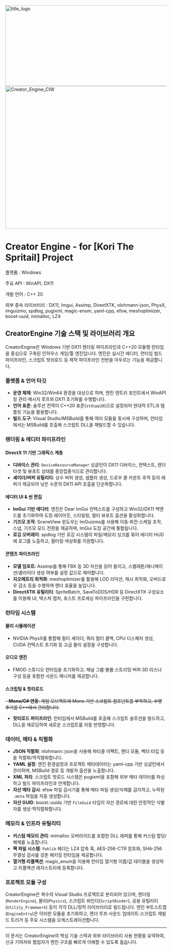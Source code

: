<img width="508" height="252" alt="title_logo" src="https://github.com/user-attachments/assets/6629d62f-83b2-4e3e-866e-65dedafb3400" />
<img width="567" height="446" alt="Creator_Engine_CIW" src="https://github.com/user-attachments/assets/6a0b5eef-23e6-4932-ae04-28ed3136f5a4" />


# Creator Engine - for [Kori The Spritail] Project

플랫폼 : Windows

주요 API : WinAPI, DX11

개발 언어 : C++ 20

외부 종속 라이브러리 : DX11, Imgui, Assimp, DirextXTK, nlohmann-json, PhysX, imguizmo, spdlog, pugixml, magic-enum, yaml-cpp, efsw, meshoptimizer, boost-uuid, mimalloc, LZ4

## CreatorEngine 기술 스택 및 라이브러리 개요

CreatorEngine은 Windows 기반 DX11 렌더링 파이프라인과 C++20 모듈형 런타임을 중심으로 구축된 인하우스 게임/툴 엔진입니다. 엔진은 실시간 에디터, 런타임 빌드 파이프라인, 스크립트 핫리로드 등 제작 파이프라인 전반을 아우르는 기능을 제공합니다.

### 플랫폼 & 언어 타깃
- **운영 체제**: Win32/Win64 환경을 대상으로 하며, 엔진 엔트리 포인트에서 WinAPI 창 관리·메시지 루프와 DX11 초기화를 수행합니다.
- **언어 표준**: 솔루션 전역이 C++20 표준(`stdcpp20`)으로 설정되어 현대적 STL과 템플릿 기능을 활용합니다.
- **빌드 도구**: Visual Studio/MSBuild를 통해 여러 모듈을 동시에 구성하며, 런타임에서는 MSBuild를 호출해 스크립트 DLL을 재빌드할 수 있습니다.

### 렌더링 & 에디터 파이프라인
#### DirectX 11 기반 그래픽스 계층
- **디바이스 관리**: `DeviceResourceManager` 싱글턴이 DX11 디바이스, 컨텍스트, 렌더타겟 및 뷰포트 상태를 중앙집중식으로 관리합니다.
- **셰이더/버퍼 유틸리티**: 상수 버퍼 생성, 샘플러 생성, 드로우 콜 카운트 추적 등의 래퍼가 제공되어 낮은 수준의 DX11 API 호출을 단순화합니다.

#### 에디터 UI & 씬 편집
- **ImGui 기반 에디터**: 엔진은 Dear ImGui 컨텍스트를 구성하고 Win32/DX11 백엔드를 초기화하여 도킹 레이아웃, 스타일링, 멀티 뷰포트 옵션을 활성화합니다.
- **기즈모 조작**: SceneView 윈도우는 ImGuizmo를 사용해 이동·회전·스케일 조작, 스냅, 기즈모 모드 전환을 제공하며, ImGui 도킹 공간에 통합됩니다.
- **로깅 오버레이**: spdlog 기반 로깅 시스템이 파일/메모리 싱크를 묶어 에디터 HUD에 로그를 노출하고, 필터링·색상화를 지원합니다.

#### 콘텐츠 파이프라인
- **모델 임포트**: Assimp를 통해 FBX 등 3D 자산을 읽어 들이고, 스켈레톤/애니메이션/콜라이더 생성 여부를 설정 값으로 제어합니다.
- **지오메트리 최적화**: meshoptimizer를 활용해 LOD 리덕션, 캐시 최적화, 오버드로우 감소 등을 수행하여 렌더 효율을 높입니다.
- **DirectXTK 유틸리티**: SpriteBatch, SaveToDDS/HDR 등 DirectXTK 구성요소를 이용해 UI, 텍스처 캡처, 포스트 프로세싱 파이프라인을 구현합니다.

### 런타임 시스템
#### 물리 시뮬레이션
- NVIDIA PhysX를 통합해 필터 셰이더, 쿼리 필터 콜백, CPU 디스패처 생성, CUDA 컨텍스트 초기화 등 고급 물리 설정을 구성합니다.

#### 오디오 엔진
- FMOD 스튜디오 런타임을 초기화하고, 채널 그룹·볼륨·스트리밍 버퍼·3D 리스너 구성 등을 포함한 사운드 매니저를 제공합니다.

#### 스크립팅 & 핫리로드
~~- **Mono/C# 연동**: 게임 오브젝트에 Mono 기반 스크립트 컴포넌트를 부착하고, 수명 주기를 C++에서 관리합니다.~~
- **핫리로드 파이프라인**: 런타임에서 MSBuild를 호출해 스크립트 솔루션을 빌드하고, DLL을 재로딩하여 새로운 스크립트를 자동 반영합니다.

### 데이터, 메타 & 직렬화
- **JSON 직렬화**: nlohmann::json을 사용해 파티클 이펙트, 렌더 모듈, 벡터 타입 등을 직렬화/역직렬화합니다.
- **YAML 설정**: 엔진 환경설정과 프로젝트 메타데이터는 yaml-cpp 기반 싱글턴에서 관리하며, MSBuild 경로 등 개발자 옵션을 노출합니다.
- **XML 처리**: 스크립트 핫로드 시스템은 pugixml을 포함해 외부 메타 데이터를 파싱하고 빌드 파이프라인과 연계합니다.
- **자산 메타 감시**: efsw 파일 감시기를 통해 메타 파일 생성/삭제를 감지하고, 누락된 `.meta` 파일을 자동 생성합니다.
- **자산 GUID**: boost::uuids 기반 `FileGuid` 타입이 자산 경로에 대한 안정적인 식별자를 생성·역직렬화합니다.

### 메모리 & 인프라 유틸리티
- **커스텀 메모리 관리**: mimalloc 오버라이드를 포함한 DLL 래퍼를 통해 커스텀 할당/해제를 노출합니다.
- **팩 파일 시스템**: `Paklib` 헤더는 LZ4 압축 훅, AES-256-CTR 암호화, SHA-256 무결성 검사를 갖춘 패키징 런타임을 제공합니다.
- **열거형 리플렉션**: magic_enum을 이용해 런타임 열거형 이름/값 테이블을 생성하고 리플렉션 레지스트리에 등록합니다.

### 프로젝트 모듈 구성
CreatorEngine은 복수의 Visual Studio 프로젝트로 분리되어 있으며, 렌더링(`RenderEngine`), 물리(`Physics`), 스크립트 바인더(`ScriptBinder`), 공용 유틸리티(`Utility_Framework`) 등이 각각 DLL/정적 라이브러리로 빌드됩니다. 엔진 부트스트랩(`EngineEntry`)은 이러한 모듈을 초기화하고, 렌더 루프·사운드 업데이트·스크립트 재빌드 트리거 등 주요 시스템을 오케스트레이션합니다.

---
이 문서는 CreatorEngine의 핵심 기술 스택과 외부 라이브러리 사용 현황을 요약하여, 신규 기여자와 협업자가 엔진 구조를 빠르게 이해할 수 있도록 돕습니다.
